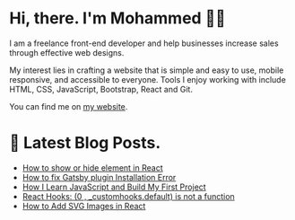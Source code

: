 # Hi, there. I'm Mohammed 👋🏾

I am a freelance front-end developer and help businesses increase sales through effective web designs.

My interest lies in crafting a website that is simple and easy to use, mobile responsive, and accessible to everyone. Tools I enjoy working with include HTML, CSS, JavaScript, Bootstrap, React and Git.

You can find me on [my website](https://www.mohammedasker.com/).

# 📩 Latest Blog Posts.

<!-- BLOG-POST-LIST:START -->
- [How to show or hide element in React](https://dev.to/mohammedasker/how-to-show-or-hide-element-in-react-33l)
- [How to fix Gatsby plugin Installation Error](https://dev.to/mohammedasker/how-to-fix-gatsby-plugin-installation-error-499m)
- [How I Learn JavaScript and Build My First Project](https://dev.to/mohammedasker/how-i-learn-javascript-and-build-my-first-project-3ia8)
- [React Hooks: (0 , _customhooks.default) is not a function](https://dev.to/mohammedasker/react-hooks-0-customhooks-default-is-not-a-function-i99)
- [How to Add SVG Images in React](https://dev.to/mohammedasker/how-to-add-svg-images-in-react-1h2g)
<!-- BLOG-POST-LIST:END -->
